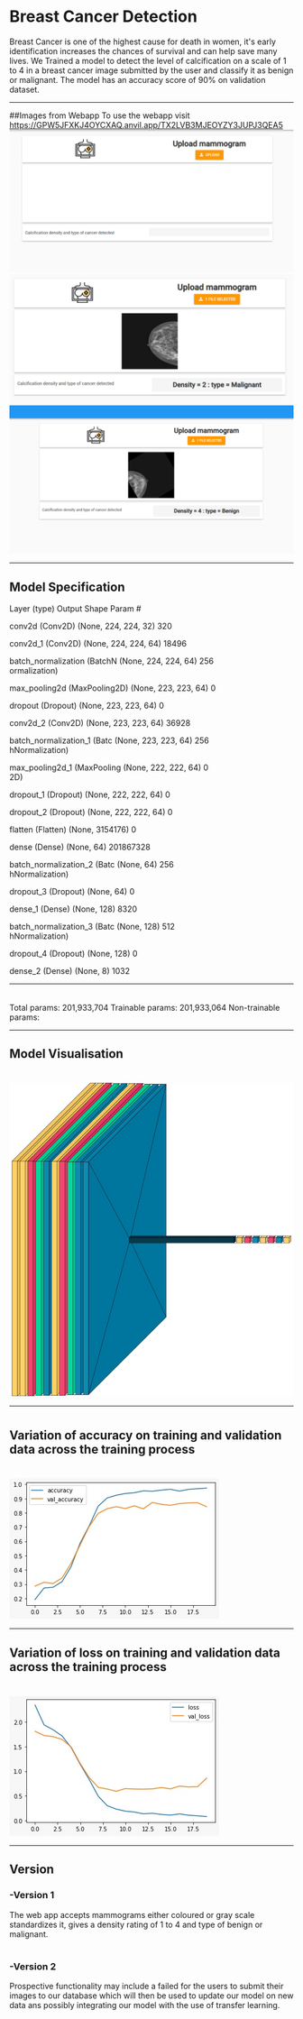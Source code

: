 # Breast Cancer Detection


Breast Cancer is one of the highest cause for death in women, it's early identification increases the chances of survival and can help save many lives.
We Trained a model to detect the level of calcification on a scale of 1 to 4 in a breast cancer image submitted by the user and classify it as benign or malignant. The model has an accuracy score of 90\% on validation dataset.

----------------------------------------------------------
##Images from Webapp
To use the webapp visit https://GPW5JFXKJ4OYCXAQ.anvil.app/TX2LVB3MJEOYZY3JUPJ3QEA5
![Screenshot](D.png)
![Screenshot](E.png)
![Screenshot](F.png)


-------------------------------------------------------------------------------------------------

## Model Specification
 Layer (type)                Output Shape              Param #   

 conv2d (Conv2D)             (None, 224, 224, 32)      320       
                                                                 
 conv2d_1 (Conv2D)           (None, 224, 224, 64)      18496     
                                                                 
 batch_normalization (BatchN  (None, 224, 224, 64)     256       
 ormalization)                                                   
                                                                 
 max_pooling2d (MaxPooling2D)  (None, 223, 223, 64)     0         
                                                                
                                                                 
 dropout (Dropout)           (None, 223, 223, 64)      0         
                                                                 
 conv2d_2 (Conv2D)           (None, 223, 223, 64)      36928     
                                                                 
 batch_normalization_1 (Batc  (None, 223, 223, 64)     256       
 hNormalization)                                                 
                                                                 
 max_pooling2d_1 (MaxPooling  (None, 222, 222, 64)     0         
 2D)                                                             
                                                                 
 dropout_1 (Dropout)         (None, 222, 222, 64)      0         
                                                                 
 dropout_2 (Dropout)         (None, 222, 222, 64)      0         
                                                                 
 flatten (Flatten)           (None, 3154176)           0         
                                                                 
 dense (Dense)               (None, 64)                201867328 
                                                                 
 batch_normalization_2 (Batc  (None, 64)               256       
 hNormalization)                                                 
                                                                 
 dropout_3 (Dropout)         (None, 64)                0         
                                                                 
 dense_1 (Dense)             (None, 128)               8320      
                                                                 
 batch_normalization_3 (Batc  (None, 128)              512       
 hNormalization)                                                 
                                                                 
 dropout_4 (Dropout)         (None, 128)               0         
                                                                 
 dense_2 (Dense)             (None, 8)                 1032      
                                                                 
----------------------------------------------------------------
######
Total params: 201,933,704
Trainable params: 201,933,064
Non-trainable params: 
__________________________________________________________
## Model Visualisation
#
![Screenshot](A.jpeg)
______________________________________________________________________________________
#
#
## Variation of accuracy on training and validation data across the training process
#
#

![Screenshot](B.jpeg)
_________________________________________________________________________________________
## Variation of loss on training and validation data across the training process
#
#
![Screenshot](C.jpeg)



____________________________________________________________________________________________
## Version
### -Version 1
The web app accepts mammograms either coloured or gray scale standardizes it, gives a density rating of 1 to 4 and type of benign or malignant.
#
### -Version 2
Prospective functionality may include a failed for the users to submit their images to our database which will then be used to update our model on new data ans possibly integrating our model with the use of transfer learning.












